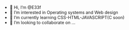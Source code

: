 - 👋 Hi, I’m @E33f
- 👀 I’m interested in Operating systems and Web design
- 🌱 I’m currently learning CSS-HTML-JAVASCRIPT(C soon)
- 💞️ I’m looking to collaborate on ...


<!---
E33f/E33f is a ✨ special ✨ repository because its `README.md` (this file) appears on your GitHub profile.
You can click the Preview link to take a look at your changes.
--->
